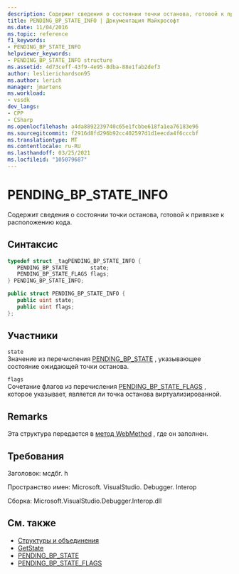 ```yaml
---
description: Содержит сведения о состоянии точки останова, готовой к привязке к расположению кода.
title: PENDING_BP_STATE_INFO | Документация Майкрософт
ms.date: 11/04/2016
ms.topic: reference
f1_keywords:
- PENDING_BP_STATE_INFO
helpviewer_keywords:
- PENDING_BP_STATE_INFO structure
ms.assetid: 4d73ceff-43f9-4e95-8dba-88e1fab2def3
author: leslierichardson95
ms.author: lerich
manager: jmartens
ms.workload:
- vssdk
dev_langs:
- CPP
- CSharp
ms.openlocfilehash: a4da8892239740c65e1fcbbe618fa1ea76183e96
ms.sourcegitcommit: f2916d8fd296b92cc402597d1d1eecda4f6cccbf
ms.translationtype: MT
ms.contentlocale: ru-RU
ms.lasthandoff: 03/25/2021
ms.locfileid: "105079687"
---
```

# <a name="pending_bp_state_info"></a>PENDING_BP_STATE_INFO
Содержит сведения о состоянии точки останова, готовой к привязке к расположению кода.

## <a name="syntax"></a>Синтаксис

```cpp
typedef struct _tagPENDING_BP_STATE_INFO { 
   PENDING_BP_STATE       state;
   PENDING_BP_STATE_FLAGS flags;
} PENDING_BP_STATE_INFO;
```

```csharp
public struct PENDING_BP_STATE_INFO { 
   public uint state;
   public uint flags;
};
```

## <a name="members"></a>Участники
 `state`\
 Значение из перечисления [PENDING_BP_STATE](../../../extensibility/debugger/reference/pending-bp-state.md) , указывающее состояние ожидающей точки останова.

 `flags`\
 Сочетание флагов из перечисления [PENDING_BP_STATE_FLAGS](../../../extensibility/debugger/reference/pending-bp-state-flags.md) , которое указывает, является ли точка останова виртуализированной.

## <a name="remarks"></a>Remarks
 Эта структура передается в [метод WebMethod](../../../extensibility/debugger/reference/idebugpendingbreakpoint2-getstate.md) , где он заполнен.

## <a name="requirements"></a>Требования
 Заголовок: мсдбг. h

 Пространство имен: Microsoft. VisualStudio. Debugger. Interop

 Сборка: Microsoft.VisualStudio.Debugger.Interop.dll

## <a name="see-also"></a>См. также
- [Структуры и объединения](../../../extensibility/debugger/reference/structures-and-unions.md)
- [GetState](../../../extensibility/debugger/reference/idebugpendingbreakpoint2-getstate.md)
- [PENDING_BP_STATE](../../../extensibility/debugger/reference/pending-bp-state.md)
- [PENDING_BP_STATE_FLAGS](../../../extensibility/debugger/reference/pending-bp-state-flags.md)
